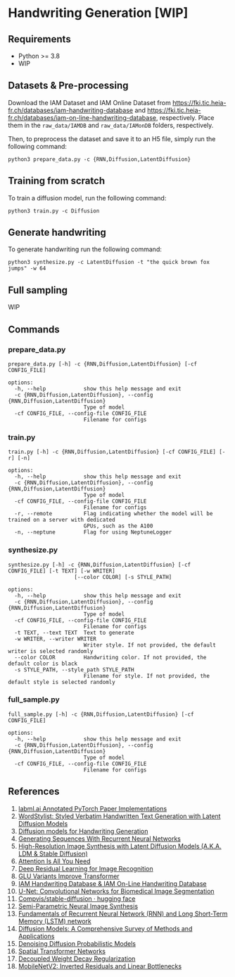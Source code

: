 # Handwriting Generation [WIP]

## Requirements

* Python >= 3.8
* WIP

## Datasets & Pre-processing

Download the IAM Dataset and IAM Online Dataset from https://fki.tic.heia-fr.ch/databases/iam-handwriting-database
and https://fki.tic.heia-fr.ch/databases/iam-on-line-handwriting-database, respectively.
Place them in the `raw_data/IAMDB` and `raw_data/IAMonDB` folders, respectively.

Then, to preprocess the dataset and save it to an H5 file, simply run the following command:

```
python3 prepare_data.py -c {RNN,Diffusion,LatentDiffusion}
```

## Training from scratch

To train a diffusion model, run the following command:

```
python3 train.py -c Diffusion
```

## Generate handwriting

To generate handwriting run the following command:

```
python3 synthesize.py -c LatentDiffusion -t "the quick brown fox jumps" -w 64
```

## Full sampling

WIP

## Commands

### prepare_data.py

```
prepare_data.py [-h] -c {RNN,Diffusion,LatentDiffusion} [-cf CONFIG_FILE]

options:
  -h, --help            show this help message and exit
  -c {RNN,Diffusion,LatentDiffusion}, --config {RNN,Diffusion,LatentDiffusion}
                        Type of model
  -cf CONFIG_FILE, --config-file CONFIG_FILE
                        Filename for configs

```

### train.py

```
train.py [-h] -c {RNN,Diffusion,LatentDiffusion} [-cf CONFIG_FILE] [-r] [-n]

options:
  -h, --help            show this help message and exit
  -c {RNN,Diffusion,LatentDiffusion}, --config {RNN,Diffusion,LatentDiffusion}
                        Type of model
  -cf CONFIG_FILE, --config-file CONFIG_FILE
                        Filename for configs
  -r, --remote          Flag indicating whether the model will be trained on a server with dedicated
                        GPUs, such as the A100
  -n, --neptune         Flag for using NeptuneLogger
```

### synthesize.py

```
synthesize.py [-h] -c {RNN,Diffusion,LatentDiffusion} [-cf CONFIG_FILE] [-t TEXT] [-w WRITER]
                     [--color COLOR] [-s STYLE_PATH]

options:
  -h, --help            show this help message and exit
  -c {RNN,Diffusion,LatentDiffusion}, --config {RNN,Diffusion,LatentDiffusion}
                        Type of model
  -cf CONFIG_FILE, --config-file CONFIG_FILE
                        Filename for configs
  -t TEXT, --text TEXT  Text to generate
  -w WRITER, --writer WRITER
                        Writer style. If not provided, the default writer is selected randomly
  --color COLOR         Handwriting color. If not provided, the default color is black
  -s STYLE_PATH, --style_path STYLE_PATH
                        Filename for style. If not provided, the default style is selected randomly
```

### full_sample.py

```
full_sample.py [-h] -c {RNN,Diffusion,LatentDiffusion} [-cf CONFIG_FILE]

options:
  -h, --help            show this help message and exit
  -c {RNN,Diffusion,LatentDiffusion}, --config {RNN,Diffusion,LatentDiffusion}
                        Type of model
  -cf CONFIG_FILE, --config-file CONFIG_FILE
                        Filename for configs
```

## References

1. [labml.ai Annotated PyTorch Paper Implementations](https://nn.labml.ai/)
2. [WordStylist: Styled Verbatim Handwritten Text
   Generation with Latent Diffusion Models](https://arxiv.org/pdf/2303.16576.pdf)
3. [Diffusion models for Handwriting Generation](https://arxiv.org/pdf/2011.06704v1.pdf)
4. [Generating Sequences With Recurrent Neural Networks](https://arxiv.org/pdf/1308.0850v5.pdf)
5. [High-Resolution Image Synthesis with Latent Diffusion Models
   (A.K.A. LDM & Stable Diffusion)](https://arxiv.org/pdf/2112.10752.pdf)
6. [Attention Is All You Need](https://arxiv.org/pdf/1706.03762.pdf)
7. [Deep Residual Learning for Image Recognition](https://arxiv.org/pdf/1512.03385.pdf)
8. [GLU Variants Improve Transformer](https://arxiv.org/pdf/2002.05202.pdf)
9. [IAM Handwriting Database & IAM On-Line Handwriting Database](https://fki.tic.heia-fr.ch/databases)
10. [U-Net: Convolutional Networks for Biomedical Image Segmentation](https://arxiv.org/pdf/1505.04597v1.pdf)
11. [Compvis/stable-diffusion · hugging face](https://huggingface.co/CompVis/)
12. [Semi-Parametric Neural Image Synthesis](https://arxiv.org/pdf/2204.11824.pdf)
13. [Fundamentals of Recurrent Neural Network (RNN) and Long Short-Term Memory (LSTM) network](https://arxiv.org/pdf/1808.03314.pdf)
14. [Diffusion Models: A Comprehensive Survey of Methods and Applications](https://arxiv.org/pdf/2209.00796.pdf)
15. [Denoising Diffusion Probabilistic Models](https://arxiv.org/pdf/2006.11239.pdf)
16. [Spatial Transformer Networks](https://arxiv.org/pdf/1506.02025.pdf)
17. [Decoupled Weight Decay Regularization](https://arxiv.org/pdf/1711.05101.pdf)
18. [MobileNetV2: Inverted Residuals and Linear Bottlenecks](https://arxiv.org/pdf/1801.04381.pdf)